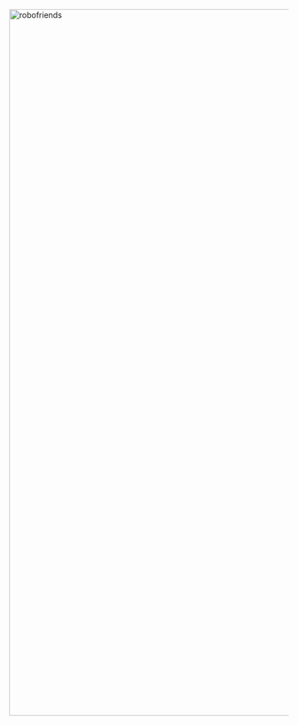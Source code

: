 <img width="1274" alt="robofriends" src="https://user-images.githubusercontent.com/124174603/227546475-5100098d-9972-4ac6-b5c9-c9ab938807b9.png">



